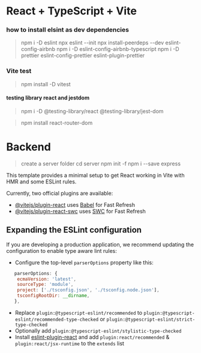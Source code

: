 # React + TypeScript + Vite
### how to install elsint as dev dependencies
> npm i -D eslint
> npx eslint --init
> npx install-peerdeps --dev eslint-config-airbnb
> npm i -D eslint-config-airbnb-typescript
> npm i -D prettier eslint-config-prettier eslint-plugin-prettier

### Vite test
> npm install -D vitest


#### testing library react and jestdom
> npm i -D @testing-library/react @testing-library/jest-dom

> npm install react-router-dom

# Backend
> create a server folder 
> cd server 
> npm init -f
> npm i --save express






This template provides a minimal setup to get React working in Vite with HMR and some ESLint rules.

Currently, two official plugins are available:

- [@vitejs/plugin-react](https://github.com/vitejs/vite-plugin-react/blob/main/packages/plugin-react/README.md) uses [Babel](https://babeljs.io/) for Fast Refresh
- [@vitejs/plugin-react-swc](https://github.com/vitejs/vite-plugin-react-swc) uses [SWC](https://swc.rs/) for Fast Refresh

## Expanding the ESLint configuration

If you are developing a production application, we recommend updating the configuration to enable type aware lint rules:

- Configure the top-level `parserOptions` property like this:

```js
   parserOptions: {
    ecmaVersion: 'latest',
    sourceType: 'module',
    project: ['./tsconfig.json', './tsconfig.node.json'],
    tsconfigRootDir: __dirname,
   },
```

- Replace `plugin:@typescript-eslint/recommended` to `plugin:@typescript-eslint/recommended-type-checked` or `plugin:@typescript-eslint/strict-type-checked`
- Optionally add `plugin:@typescript-eslint/stylistic-type-checked`
- Install [eslint-plugin-react](https://github.com/jsx-eslint/eslint-plugin-react) and add `plugin:react/recommended` & `plugin:react/jsx-runtime` to the `extends` list



